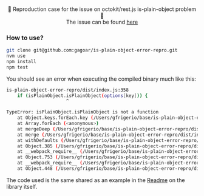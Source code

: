 <p align="center">
  <h3 align="center"></h3>

  <p align="center">
      🐛 Reproduction case for the issue on octokit/rest.js is-plain-object problem 🐛 <br/>
      The issue can be found <a href="https://github.com/octokit/rest.js/issues/1929">here</a>
    <br />
  </p>
</p>

### How to use?

```bash
git clone git@github.com:gagoar/is-plain-object-error-repro.git
nvm use
npm install
npm test

```

You should see an error when executing the compiled binary much like this:

```bash
is-plain-object-error-repro/dist/index.js:358
    if (isPlainObject.isPlainObject(options[key])) {
                      ^

TypeError: isPlainObject.isPlainObject is not a function
    at Object.keys.forEach.key (/Users/gfrigerio/base/is-plain-object-error-repro/dist/index.js:358:23)
    at Array.forEach (<anonymous>)
    at mergeDeep (/Users/gfrigerio/base/is-plain-object-error-repro/dist/index.js:357:24)
    at merge (/Users/gfrigerio/base/is-plain-object-error-repro/dist/index.js:399:25)
    at withDefaults (/Users/gfrigerio/base/is-plain-object-error-repro/dist/index.js:695:20)
    at Object.385 (/Users/gfrigerio/base/is-plain-object-error-repro/dist/index.js:723:18)
    at __webpack_require__ (/Users/gfrigerio/base/is-plain-object-error-repro/dist/index.js:24:31)
    at Object.753 (/Users/gfrigerio/base/is-plain-object-error-repro/dist/index.js:2831:16)
    at __webpack_require__ (/Users/gfrigerio/base/is-plain-object-error-repro/dist/index.js:24:31)
    at Object.448 (/Users/gfrigerio/base/is-plain-object-error-repro/dist/index.js:748:15)

```

The code used is the same shared as an example in the [Readme](https://github.com/octokit/rest.js/blob/master/README.md) on the library itself.
